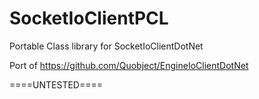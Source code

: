 SocketIoClientPCL
=================

Portable Class library for SocketIoClientDotNet

Port of https://github.com/Quobject/EngineIoClientDotNet


====UNTESTED====
